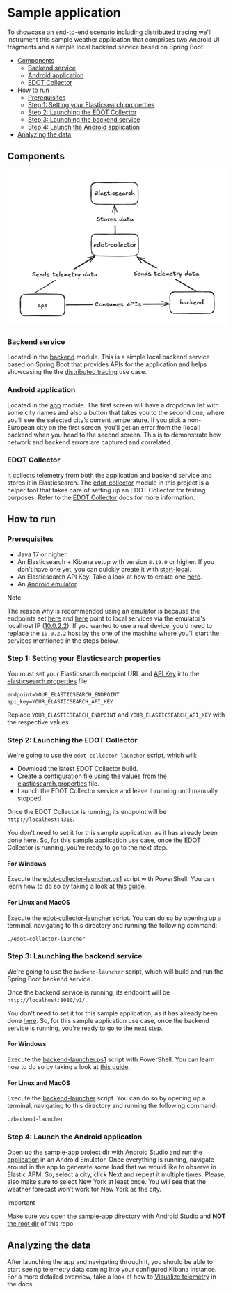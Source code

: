 # Sample application

To showcase an end-to-end scenario including distributed tracing we'll instrument this sample
weather application that comprises two Android UI fragments and a simple local backend
service based on Spring Boot.

- [Components](#components)
  * [Backend service](#backend-service)
  * [Android application](#android-application)
  * [EDOT Collector](#edot-collector)
- [How to run](#how-to-run)
  * [Prerequisites](#prerequisites)
  * [Step 1: Setting your Elasticsearch properties](#step-1-setting-your-elasticsearch-properties)
  * [Step 2: Launching the EDOT Collector](#step-2-launching-the-edot-collector)
  * [Step 3: Launching the backend service](#step-3-launching-the-backend-service)
  * [Step 4: Launch the Android application](#step-4-launch-the-android-application)
- [Analyzing the data](#analyzing-the-data)

## Components

![components](assets/components.png)

### Backend service

Located in the [backend](backend) module. This is a simple local backend service based on Spring
Boot that provides APIs for the application and helps showcasing the
the [distributed tracing](https://www.elastic.co/docs/reference/opentelemetry/edot-sdks/android#distributed-tracing)
use case.

### Android application

Located in the [app](app) module. The first screen will have a dropdown list with some city names
and also a button that takes you to the second one, where you’ll see the selected city’s current
temperature. If you pick a non-European city on the first screen, you’ll get an error from the
(local) backend when you head to the second screen. This is to demonstrate how network and backend
errors are captured and correlated.

### EDOT Collector

It collects telemetry from both the application and backend service and stores it in Elasticsearch.
The [edot-collector](edot-collector) module in this project is a helper tool that takes care of
setting up an EDOT Collector for testing purposes. Refer to
the [EDOT Collector](https://www.elastic.co/docs/reference/opentelemetry/edot-collector/) docs for
more information.

## How to run

### Prerequisites

* Java 17 or higher.
* An Elasticsearch + Kibana setup with version `8.19.0` or higher. If you don't have one yet, you
  can
  quickly create it with [start-local](https://github.com/elastic/start-local/).
* An Elasticsearch API Key. Take a look at how to create
  one [here](https://www.elastic.co/docs/deploy-manage/api-keys/elasticsearch-api-keys#create-api-key).
* An [Android emulator](https://developer.android.com/studio/run/emulator#get-started).

> [!NOTE]
> The reason why is recommended using an emulator is because the 
> endpoints set [here](app/src/main/java/co/elastic/otel/android/sample/MyApp.kt) and
> [here](app/src/main/java/co/elastic/otel/android/sample/network/WeatherRestManager.kt) point to
> local services via the emulator's localhost IP ([10.0.2.2](https://developer.android.com/studio/run/emulator-networking#networkaddresses)).
> If you wanted to use a real device, you'd need to replace the `10.0.2.2` host by the one of the
> machine where you'll start the services mentioned in the steps below.

### Step 1: Setting your Elasticsearch properties

You must set your Elasticsearch endpoint URL
and [API Key](https://www.elastic.co/docs/deploy-manage/api-keys/elasticsearch-api-keys#create-api-key)
into the [elasticsearch.properties](elasticsearch.properties) file.

```properties
endpoint=YOUR_ELASTICSEARCH_ENDPOINT
api_key=YOUR_ELASTICSEARCH_API_KEY
```

Replace `YOUR_ELASTICSEARCH_ENDPOINT` and `YOUR_ELASTICSEARCH_API_KEY` with the respective values.

### Step 2: Launching the EDOT Collector

We're going to use the `edot-collector-launcher` script, which will:

* Download the latest EDOT Collector build.
* Create
  a [configuration file](https://www.elastic.co/docs/reference/opentelemetry/edot-collector/config/default-config-standalone#gateway-mode)
  using the values from
  the [elasticsearch.properties](elasticsearch.properties) file.
* Launch the EDOT Collector service and leave it running until manually stopped.

Once the EDOT Collector is running, its endpoint will be `http://localhost:4318`.

You don't need to set it for this sample application, as it has already been
done [here](app/src/main/java/co/elastic/otel/android/sample/MyApp.kt). So, for this sample
application use case, once the EDOT Collector is running, you're ready to go to the next step.

#### For Windows

Execute the [edot-collector-launcher.ps1](edot-collector-launcher.ps1) script with PowerShell. You
can learn how to do so by taking a look
at [this guide](https://learn.microsoft.com/en-us/powershell/module/microsoft.powershell.core/about/about_scripts#how-to-run-a-script).

#### For Linux and MacOS

Execute the [edot-collector-launcher](edot-collector-launcher) script. You can do so by opening up
a terminal, navigating to this directory and running the following command:

```shell
./edot-collector-launcher
```

### Step 3: Launching the backend service

We're going to use the `backend-launcher` script, which will build and run the Spring Boot backend
service.

Once the backend service is running, its endpoint will be `http://localhost:8080/v1/`.

You don't need to set it for this sample application, as it has already been
done [here](app/src/main/java/co/elastic/otel/android/sample/network/WeatherRestManager.kt). So, for
this sample application use case, once the backend service is running, you're ready to go to the
next step.

#### For Windows

Execute the [backend-launcher.ps1](backend-launcher.ps1) script with PowerShell. You
can learn how to do so by taking a look
at [this guide](https://learn.microsoft.com/en-us/powershell/module/microsoft.powershell.core/about/about_scripts#how-to-run-a-script).

#### For Linux and MacOS

Execute the [backend-launcher](backend-launcher) script. You can do so by opening up
a terminal, navigating to this directory and running the following command:

```shell
./backend-launcher
```

### Step 4: Launch the Android application

Open up the [sample-app](.) project dir with Android Studio
and [run the application](https://developer.android.com/studio/run) in
an Android Emulator. Once everything is running, navigate around in the app to generate
some load that we would like to observe in Elastic APM. So, select a city, click Next and repeat it
multiple times. Please, also make sure to select New York at least once. You will see that the
weather forecast won’t work for New York as the city.

> [!IMPORTANT]
> Make sure you open the [sample-app](.) directory with Android Studio and **NOT** [the root dir](..) of this
> repo.

## Analyzing the data

After launching the app and navigating through it, you should be able to start seeing telemetry data
coming into your configured Kibana instance. For a more detailed overview, take a look at how
to [Visualize telemetry](https://www.elastic.co/docs/reference/opentelemetry/edot-sdks/android/getting-started#visualize-telemetry)
in the docs.

